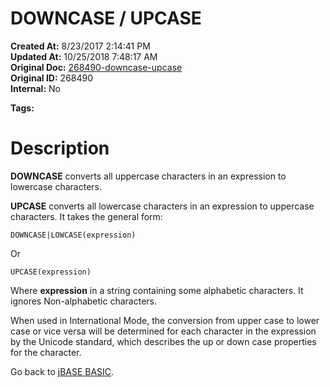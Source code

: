 # DOWNCASE / UPCASE

**Created At:** 8/23/2017 2:14:41 PM  
**Updated At:** 10/25/2018 7:48:17 AM  
**Original Doc:** [268490-downcase-upcase](https://docs.jbase.com/36868-jbase-basic/268490-downcase-upcase)  
**Original ID:** 268490  
**Internal:** No  

**Tags:**
<badge text='string casing' vertical='middle' />

# Description

**DOWNCASE** converts all uppercase characters in an expression to lowercase characters.

**UPCASE** converts all lowercase characters in an expression to uppercase characters. It takes the general form:

```
DOWNCASE|LOWCASE(expression)
```

Or

```
UPCASE(expression)
```

Where **expression** in a string containing some alphabetic characters. It ignores Non-alphabetic characters.

When used in International Mode, the conversion from upper case to lower case or vice versa will be determined for each character in the expression by the Unicode standard, which describes the up or down case properties for the character.



Go back to [jBASE BASIC](./../jbase-basic-programmers-reference-guide).


